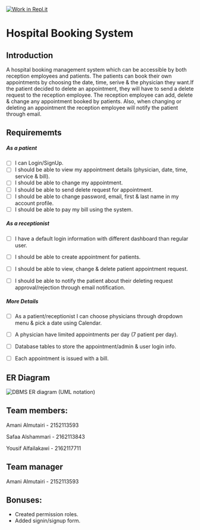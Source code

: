 [![Work in Repl.it](https://classroom.github.com/assets/work-in-replit-14baed9a392b3a25080506f3b7b6d57f295ec2978f6f33ec97e36a161684cbe9.svg)](https://classroom.github.com/online_ide?assignment_repo_id=426739&assignment_repo_type=GroupAssignmentRepo)
# Hospital Booking System

## Introduction 

A hospital booking management system which can be accessible by both reception employees and patients. The patients can book their own appointments by choosing the date, time, serive & the physician they want.If the patient decided to delete an appointment, they will have to send a delete request to the reception employee. The reception employee can add, delete & change any appointment booked by patients. Also, when changing or deleting an appointment the reception employee will notify the patient through email.

## Requirememts 

##### As a patient 
- [ ] I can Login/SignUp.
- [ ] I should be able to view my appointment details (physician, date, time, service & bill).
- [ ] I should be able to change my appointment.
- [ ] I should be able to send delete request for appointment.
- [ ] I should be able to change password, email, first & last name in my account profile.
- [ ] I should be able to pay my bill using the system.

##### As a receptionist
- [ ] I have a default login information with different dashboard than regular user.
- [ ] I should be able to create appointment for patients.
- [ ] I should be able to view, change & delete patient appointment request.
- [ ] I should be able to notify the patient about  their deleting request approval/rejection through email notification.


##### More Details
- [ ] As a patient/receptionist I can choose physicians through dropdown menu & pick a date using Calendar.
- [ ] A physician have limited appointments per day (7 patient per day).
- [ ] Database tables to store the appointment/admin & user login info.
- [ ] Each appointment is issued with a bill.


## ER Diagram 
![DBMS ER diagram (UML notation)](https://user-images.githubusercontent.com/75279870/122948868-e882e100-d383-11eb-8336-bea3a6f63727.png)






## Team members:
Amani Almutairi - 2152113593

Safaa Alshammari - 2162113843

Yousif Alfailakawi - 2162117711

## Team manager
Amani Almutairi - 2152113593

## Bonuses:
-  Created permission roles.
-  Added signin/signup form.
 
